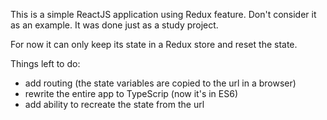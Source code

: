 This is a simple ReactJS application using Redux feature. Don't consider it as an example. It was done just as a study project.

For now it can only keep its state in a Redux store and reset the state.

Things left to do:
- add routing (the state variables are copied to the url in a browser)
- rewrite the entire app to TypeScrip (now it's in ES6)
- add ability to recreate the state from the url
